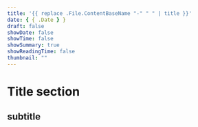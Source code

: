 ```yaml
---
title: '{{ replace .File.ContentBaseName "-" " " | title }}'
date: { { .Date } }
draft: false
showDate: false
showTime: false
showSummary: true
showReadingTime: false
thumbnail: ""
---
```


# Title section

## subtitle
